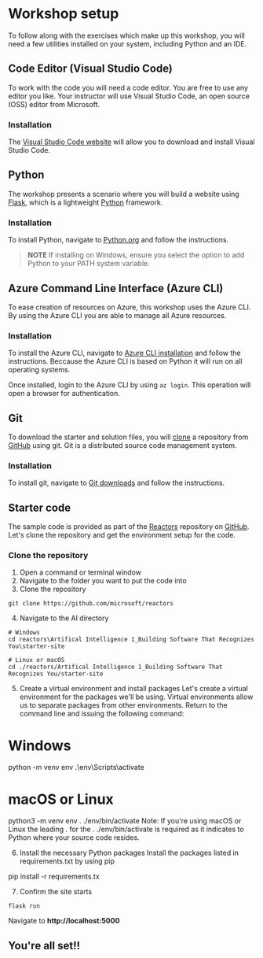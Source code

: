 # Workshop setup

To follow along with the exercises which make up this workshop, you will need a few utilities installed on your system, including Python and an IDE.

## Code Editor (Visual Studio Code)

To work with the code you will need a code editor. You are free to use any editor you like. Your instructor will use Visual Studio Code, an open source (OSS) editor from Microsoft.

### Installation

The [Visual Studio Code website](https://code.visualstudio.com/) will allow you to download and install Visual Studio Code.

## Python

The workshop presents a scenario where you will build a website using [Flask](https://palletsprojects.com/p/flask/), which is a lightweight [Python](https://python.org) framework.

### Installation

To install Python, navigate to [Python.org](https://python.org) and follow the instructions.

> **NOTE** If installing on Windows, ensure you select the option to add Python to your PATH system variable.

## Azure Command Line Interface (Azure CLI)

To ease creation of resources on Azure, this workshop uses the Azure CLI. By using the Azure CLI you are able to manage all Azure resources.

### Installation

To install the Azure CLI, navigate to [Azure CLI installation](https://docs.microsoft.com/en-us/cli/azure/install-azure-cli?view=azure-cli-latest) and follow the instructions. Beccause the Azure CLI is based on Python it will run on all operating systems.

Once installed, login to the Azure CLI by using `az login`. This operation will open a browser for authentication.

## Git

To download the starter and solution files, you will [clone](https://help.github.com/en/articles/cloning-a-repository) a repository from [GitHub](https://github.com) using git. Git is a distributed source code management system.

### Installation

To install git, navigate to [Git downloads](https://git-scm.com/downloads) and follow the instructions.

## Starter code

The sample code is provided as part of the [Reactors](https://github.com/microsoft/reactors) repository on [GitHub](https://github.com). Let's clone the repository and get the environment setup for the code.

### Clone the repository

1. Open a command or terminal window
2. Navigate to the folder you want to put the code into
3. Clone the repository

``` git
git clone https://github.com/microsoft/reactors
```

4. Navigate to the AI directory

``` console
# Windows
cd reactors\Artifical Intelligence 1_Building Software That Recognizes You\starter-site

# Linux or macOS
cd ./reactors/Artifical Intelligence 1_Building Software That Recognizes You/starter-site
```

5. Create a virtual environment and install packages
Let's create a virtual environment for the packages we'll be using. Virtual environments allow us to separate packages from other environments. Return to the command line and issuing the following command:

# Windows
python -m venv env
.\env\Scripts\activate

# macOS or Linux
python3 -m venv env
. ./env/bin/activate
Note: If you're using macOS or Linux the leading . for the . ./env/bin/activate is required as it indicates to Python where your source code resides.

6. Install the necessary Python packages
Install the packages listed in requirements.txt by using pip

pip install -r requirements.tx

7. Confirm the site starts

``` console
flask run
```

Navigate to **http://localhost:5000**

## You're all set!!
